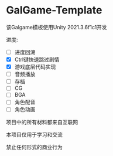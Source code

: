 # GalGame-Template
该Galgame模板使用Unity 2021.3.6f1c1开发

进度:

- [ ] 进度回溯
- [x] Ctrl键快速跳过剧情
- [x] 游戏底层代码实现
- [ ] 音频播放
- [ ] 存档
- [ ] CG
- [ ] BGA
- [ ] 角色配音
- [ ] 角色动画

项目中的所有材料都来自互联网

本项目仅用于学习和交流

禁止任何形式的商业行为
